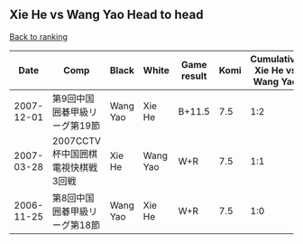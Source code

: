 ## Xie He vs Wang Yao Head to head

[Back to ranking](../../index.md)




| **Date** | **Comp** | **Black** | **White** | **Game result** | **Komi** | **Cumulative Xie He vs Wang Yao** | **Xie He streak** | **Wang Yao streak** | 
| --- | --- | --- | --- | --- | --- | --- | --- | --- |
| 2007-12-01 | 第9回中国囲碁甲級リーグ第19節 | Wang Yao | Xie He | B+11.5 | 7.5 | 1:2 | 0 | 2 | 
| 2007-03-28 | 2007CCTV杯中国囲棋電視快棋戦3回戦 | Xie He | Wang Yao | W+R | 7.5 | 1:1 | 0 | 1 | 
| 2006-11-25 | 第8回中国囲碁甲級リーグ第18節 | Wang Yao | Xie He | W+R | 7.5 | 1:0 | 1 | 0 |





